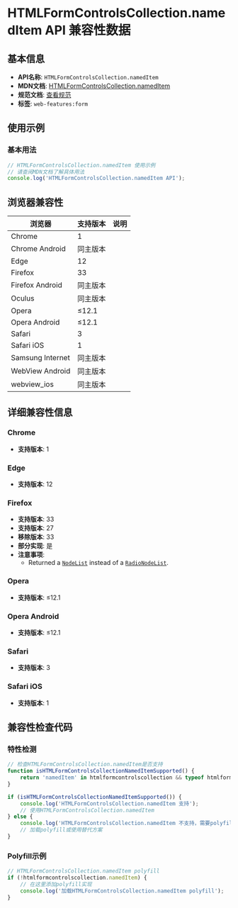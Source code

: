 # HTMLFormControlsCollection.namedItem API 兼容性数据

## 基本信息

- **API名称**: `HTMLFormControlsCollection.namedItem`
- **MDN文档**: [HTMLFormControlsCollection.namedItem](https://developer.mozilla.org/docs/Web/API/HTMLFormControlsCollection/namedItem)
- **规范文档**: [查看规范](https://html.spec.whatwg.org/multipage/common-dom-interfaces.html#dom-htmlformcontrolscollection-nameditem-dev)
- **标签**: `web-features:form`

## 使用示例

### 基本用法

```javascript
// HTMLFormControlsCollection.namedItem 使用示例
// 请查阅MDN文档了解具体用法
console.log('HTMLFormControlsCollection.namedItem API');
```

## 浏览器兼容性

| 浏览器 | 支持版本 | 说明 |
|--------|----------|------|
| Chrome | 1 |  |
| Chrome Android | 同主版本 |  |
| Edge | 12 |  |
| Firefox | 33 |  |
| Firefox Android | 同主版本 |  |
| Oculus | 同主版本 |  |
| Opera | ≤12.1 |  |
| Opera Android | ≤12.1 |  |
| Safari | 3 |  |
| Safari iOS | 1 |  |
| Samsung Internet | 同主版本 |  |
| WebView Android | 同主版本 |  |
| webview_ios | 同主版本 |  |

## 详细兼容性信息

### Chrome

- **支持版本**: 1

### Edge

- **支持版本**: 12

### Firefox

- **支持版本**: 33
- **支持版本**: 27
- **移除版本**: 33
- **部分实现**: 是
- **注意事项**:
  - Returned a [`NodeList`](https://developer.mozilla.org/docs/Web/API/NodeList) instead of a [`RadioNodeList`](https://developer.mozilla.org/docs/Web/API/RadioNodeList).

### Opera

- **支持版本**: ≤12.1

### Opera Android

- **支持版本**: ≤12.1

### Safari

- **支持版本**: 3

### Safari iOS

- **支持版本**: 1

## 兼容性检查代码

### 特性检测

```javascript
// 检查HTMLFormControlsCollection.namedItem是否支持
function isHTMLFormControlsCollectionNamedItemSupported() {
    return 'namedItem' in htmlformcontrolscollection && typeof htmlformcontrolscollection.namedItem === 'function';
}

if (isHTMLFormControlsCollectionNamedItemSupported()) {
    console.log('HTMLFormControlsCollection.namedItem 支持');
    // 使用HTMLFormControlsCollection.namedItem
} else {
    console.log('HTMLFormControlsCollection.namedItem 不支持，需要polyfill');
    // 加载polyfill或使用替代方案
}
```

### Polyfill示例

```javascript
// HTMLFormControlsCollection.namedItem polyfill
if (!htmlformcontrolscollection.namedItem) {
    // 在这里添加polyfill实现
    console.log('加载HTMLFormControlsCollection.namedItem polyfill');
}
```

